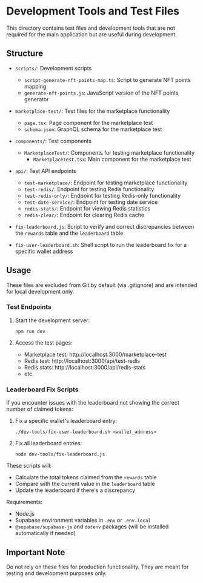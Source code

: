 # Development Tools and Test Files

This directory contains test files and development tools that are not required for the main application but are useful during development.

## Structure

- `scripts/`: Development scripts
  - `script-generate-nft-points-map.ts`: Script to generate NFT points mapping
  - `generate-nft-points.js`: JavaScript version of the NFT points generator

- `marketplace-test/`: Test files for the marketplace functionality
  - `page.tsx`: Page component for the marketplace test
  - `schema.json`: GraphQL schema for the marketplace test

- `components/`: Test components
  - `MarketplaceTest/`: Components for testing marketplace functionality
    - `MarketplaceTest.tsx`: Main component for the marketplace test

- `api/`: Test API endpoints
  - `test-marketplace/`: Endpoint for testing marketplace functionality
  - `test-redis/`: Endpoint for testing Redis functionality
  - `test-redis-only/`: Endpoint for testing Redis-only functionality
  - `test-date-service/`: Endpoint for testing date service
  - `redis-stats/`: Endpoint for viewing Redis statistics
  - `redis-clear/`: Endpoint for clearing Redis cache

- `fix-leaderboard.js`: Script to verify and correct discrepancies between the `rewards` table and the `leaderboard` table
- `fix-user-leaderboard.sh`: Shell script to run the leaderboard fix for a specific wallet address

## Usage

These files are excluded from Git by default (via .gitignore) and are intended for local development only.

### Test Endpoints

1. Start the development server:
   ```
   npm run dev
   ```

2. Access the test pages:
   - Marketplace test: http://localhost:3000/marketplace-test
   - Redis test: http://localhost:3000/api/test-redis
   - Redis stats: http://localhost:3000/api/redis-stats
   - etc.

### Leaderboard Fix Scripts

If you encounter issues with the leaderboard not showing the correct number of claimed tokens:

1. Fix a specific wallet's leaderboard entry:
   ```
   ./dev-tools/fix-user-leaderboard.sh <wallet_address>
   ```

2. Fix all leaderboard entries:
   ```
   node dev-tools/fix-leaderboard.js
   ```

These scripts will:
- Calculate the total tokens claimed from the `rewards` table
- Compare with the current value in the `leaderboard` table
- Update the leaderboard if there's a discrepancy

Requirements:
- Node.js
- Supabase environment variables in `.env` or `.env.local`
- `@supabase/supabase-js` and `dotenv` packages (will be installed automatically if needed)

## Important Note

Do not rely on these files for production functionality. They are meant for testing and development purposes only.
